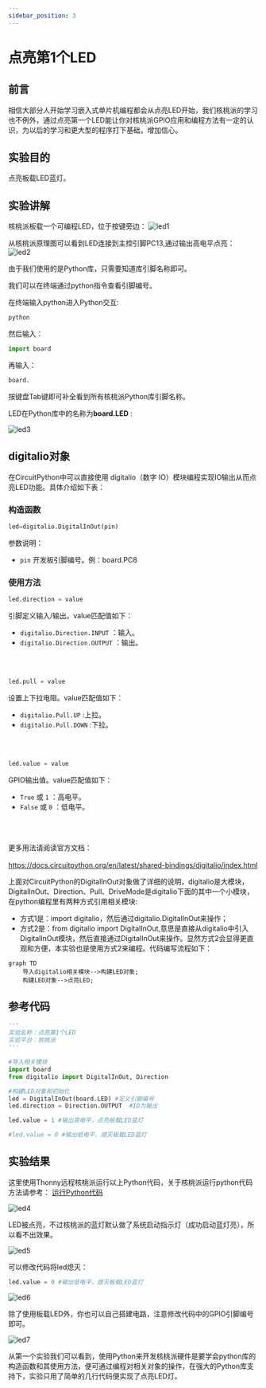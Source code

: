 ```yaml
---
sidebar_position: 3
---
```


# 点亮第1个LED

## 前言
相信大部分人开始学习嵌入式单片机编程都会从点亮LED开始，我们核桃派的学习也不例外，通过点亮第一个LED能让你对核桃派GPIO应用和编程方法有一定的认识，为以后的学习和更大型的程序打下基础，增加信心。

## 实验目的
点亮板载LED蓝灯。

## 实验讲解

核桃派板载一个可编程LED，位于按键旁边：
![led1](./img/led/led1.png)

从核桃派原理图可以看到LED连接到主控引脚PC13,通过输出高电平点亮：
![led2](./img/led/led2.png)

由于我们使用的是Python库，只需要知道库引脚名称即可。

我们可以在终端通过python指令查看引脚编号。

在终端输入python进入Python交互:
```bash
python
```

然后输入：
```python
import board
```
再输入：
```python
board.
```
按键盘Tab键即可补全看到所有核桃派Python库引脚名称。

LED在Python库中的名称为**board.LED** :

![led3](./img/led/led3.png)

## digitalio对象

在CircuitPython中可以直接使用 digitalio（数字 IO）模块编程实现IO输出从而点亮LED功能。具体介绍如下表：

### 构造函数
```python
led=digitalio.DigitalInOut(pin)
```
参数说明：
- `pin` 开发板引脚编号。例：board.PC8

### 使用方法
```python
led.direction = value
```
引脚定义输入/输出。value匹配值如下：
- `digitalio.Direction.INPUT` ：输入。
- `digitalio.Direction.OUTPUT` ：输出。

<br></br>

```python
led.pull = value
```
设置上下拉电阻。value匹配值如下：
- `digitalio.Pull.UP` :上拉。  
- `digitalio.Pull.DOWN` :下拉。  

<br></br>

```python
led.value = value
```
GPIO输出值。value匹配值如下：
- `True` 或 `1` ：高电平。
- `False` 或 `0` ：低电平。

<br></br>

更多用法请阅读官方文档：<br></br>
https://docs.circuitpython.org/en/latest/shared-bindings/digitalio/index.html

上面对CircuitPython的DigitalInOut对象做了详细的说明，digitalio是大模块，DigitalInOut、Direction、Pull、DriveMode是digitalio下面的其中一个小模块，在python编程里有两种方式引用相关模块:

- 方式1是：import digitalio，然后通过digitalio.DigitalInOut来操作；
- 方式2是：from digitalio import DigitalInOut,意思是直接从digitalio中引入DigitalInOut模块，然后直接通过DigitalInOut来操作。显然方式2会显得更直观和方便，本实验也是使用方式2来编程。代码编写流程如下：

```mermaid
graph TD
    导入digitalio相关模块-->构建LED对象;
    构建LED对象-->点亮LED;
```

## 参考代码

```python
'''
实验名称：点亮第1个LED
实验平台：核桃派
'''

#导入相关模块
import board
from digitalio import DigitalInOut, Direction

#构建LED对象和初始化
led = DigitalInOut(board.LED) #定义引脚编号
led.direction = Direction.OUTPUT  #IO为输出

led.value = 1 #输出高电平，点亮板载LED蓝灯

#led.value = 0 #输出低电平，熄灭板载LED蓝灯
```

## 实验结果

这里使用Thonny远程核桃派运行以上Python代码，关于核桃派运行python代码方法请参考： [运行Python代码](../python_run.md)

![led4](./img/led/led4.png)


LED被点亮，不过核桃派的蓝灯默认做了系统启动指示灯（成功启动蓝灯亮），所以看不出效果。

![led5](./img/led/led5.png)

可以修改代码将led熄灭：
```python
led.value = 0 #输出低电平，熄灭板载LED蓝灯
```
![led6](./img/led/led6.png)

除了使用板载LED外，你也可以自己搭建电路，注意修改代码中的GPIO引脚编号即可。

![led7](./img/led/led7.png)

从第一个实验我们可以看到，使用Python来开发核桃派硬件是要学会python库的构造函数和其使用方法，便可通过编程对相关对象的操作，在强大的Python库支持下，实验只用了简单的几行代码便实现了点亮LED灯。
